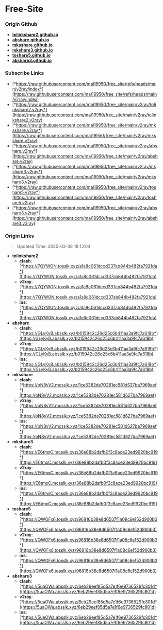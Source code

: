 # Free-Site

### Origin Github

- [**tolinkshare2.github.io**](https://github.com/tolinkshare2/tolinkshare2.github.io)
- [**abshare.github.io**](https://github.com/abshare/abshare.github.io)
- [**mksshare.github.io**](https://github.com/mksshare/mksshare.github.io)
- [**mkshare3.github.io**](https://github.com/mkshare3/mkshare3.github.io)
- [**toshare5.github.io**](https://github.com/toshare5/toshare5.github.io)
- [**abshare3.github.io**](https://github.com/abshare3/abshare3.github.io)

### Subscribe Links

- [*https://raw.githubusercontent.com/mai19950/free_site/refs/heads/main/v2ray/index*](https://raw.githubusercontent.com/mai19950/free_site/refs/heads/main/v2ray/index)
- [*https://raw.githubusercontent.com/mai19950/free_site/main/v2ray/tolinkshare2.v2ray*](https://raw.githubusercontent.com/mai19950/free_site/main/v2ray/tolinkshare2.v2ray)
- [*https://raw.githubusercontent.com/mai19950/free_site/main/v2ray/mksshare.v2ray*](https://raw.githubusercontent.com/mai19950/free_site/main/v2ray/mksshare.v2ray)
- [*https://raw.githubusercontent.com/mai19950/free_site/main/v2ray/abshare.v2ray*](https://raw.githubusercontent.com/mai19950/free_site/main/v2ray/abshare.v2ray)
- [*https://raw.githubusercontent.com/mai19950/free_site/main/v2ray/mkshare3.v2ray*](https://raw.githubusercontent.com/mai19950/free_site/main/v2ray/mkshare3.v2ray)
- [*https://raw.githubusercontent.com/mai19950/free_site/main/v2ray/toshare5.v2ray*](https://raw.githubusercontent.com/mai19950/free_site/main/v2ray/toshare5.v2ray)
- [*https://raw.githubusercontent.com/mai19950/free_site/main/v2ray/abshare3.v2ray*](https://raw.githubusercontent.com/mai19950/free_site/main/v2ray/abshare3.v2ray)

### Origin Links

> Updated Time: 2025-03-08 18:13:04

- **tolinkshare2**
  - **clash**: [*https://7QYWON.tosslk.xyz/a1a8c061dccd337ab844b482fa7921da*](https://7QYWON.tosslk.xyz/a1a8c061dccd337ab844b482fa7921da)
  - **v2ray**: [*https://7QYWON.tosslk.xyz/a1a8c061dccd337ab844b482fa7921da*](https://7QYWON.tosslk.xyz/a1a8c061dccd337ab844b482fa7921da)
  - **ios**: [*https://7QYWON.tosslk.xyz/a1a8c061dccd337ab844b482fa7921da*](https://7QYWON.tosslk.xyz/a1a8c061dccd337ab844b482fa7921da)
- **abshare**
  - **clash**: [*https://GLyKyB.absslk.xyz/b015942c26d25c6b411aa3a9fc7a618b*](https://GLyKyB.absslk.xyz/b015942c26d25c6b411aa3a9fc7a618b)
  - **v2ray**: [*https://GLyKyB.absslk.xyz/b015942c26d25c6b411aa3a9fc7a618b*](https://GLyKyB.absslk.xyz/b015942c26d25c6b411aa3a9fc7a618b)
  - **ios**: [*https://GLyKyB.absslk.xyz/b015942c26d25c6b411aa3a9fc7a618b*](https://GLyKyB.absslk.xyz/b015942c26d25c6b411aa3a9fc7a618b)
- **mksshare**
  - **clash**: [*https://oN8vV2.mcsslk.xyz/1ce5382de70281ec581d627ba7969aef*](https://oN8vV2.mcsslk.xyz/1ce5382de70281ec581d627ba7969aef)
  - **v2ray**: [*https://oN8vV2.mcsslk.xyz/1ce5382de70281ec581d627ba7969aef*](https://oN8vV2.mcsslk.xyz/1ce5382de70281ec581d627ba7969aef)
  - **ios**: [*https://oN8vV2.mcsslk.xyz/1ce5382de70281ec581d627ba7969aef*](https://oN8vV2.mcsslk.xyz/1ce5382de70281ec581d627ba7969aef)
- **mkshare3**
  - **clash**: [*https://E6tmxC.mcsslk.xyz/36e88b2dafb0f3c8ace23ed9920bc919*](https://E6tmxC.mcsslk.xyz/36e88b2dafb0f3c8ace23ed9920bc919)
  - **v2ray**: [*https://E6tmxC.mcsslk.xyz/36e88b2dafb0f3c8ace23ed9920bc919*](https://E6tmxC.mcsslk.xyz/36e88b2dafb0f3c8ace23ed9920bc919)
  - **ios**: [*https://E6tmxC.mcsslk.xyz/36e88b2dafb0f3c8ace23ed9920bc919*](https://E6tmxC.mcsslk.xyz/36e88b2dafb0f3c8ace23ed9920bc919)
- **toshare5**
  - **clash**: [*https://QWOFx6.tosslk.xyz/96816b38e8d6507f1a08c6e152d900b3*](https://QWOFx6.tosslk.xyz/96816b38e8d6507f1a08c6e152d900b3)
  - **v2ray**: [*https://QWOFx6.tosslk.xyz/96816b38e8d6507f1a08c6e152d900b3*](https://QWOFx6.tosslk.xyz/96816b38e8d6507f1a08c6e152d900b3)
  - **ios**: [*https://QWOFx6.tosslk.xyz/96816b38e8d6507f1a08c6e152d900b3*](https://QWOFx6.tosslk.xyz/96816b38e8d6507f1a08c6e152d900b3)
- **abshare3**
  - **clash**: [*https://5uaOWa.absslk.xyz/6eb29eef85d5a7e1f6e9736529fc801d*](https://5uaOWa.absslk.xyz/6eb29eef85d5a7e1f6e9736529fc801d)
  - **v2ray**: [*https://5uaOWa.absslk.xyz/6eb29eef85d5a7e1f6e9736529fc801d*](https://5uaOWa.absslk.xyz/6eb29eef85d5a7e1f6e9736529fc801d)
  - **ios**: [*https://5uaOWa.absslk.xyz/6eb29eef85d5a7e1f6e9736529fc801d*](https://5uaOWa.absslk.xyz/6eb29eef85d5a7e1f6e9736529fc801d)
